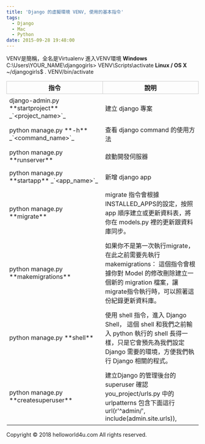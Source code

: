 ```yaml
---
title: 'Django 的虛擬環境 VENV, 使用的基本指令'
tags:
  - Django
  - Mac
  - Python
date: 2015-09-28 19:48:00
---
```


VENV是簡稱，全名是Virtualenv
進入VENV環境
**Windows**
C:\Users\YOUR_NAME\djangogirls&gt; VENV\Scripts\activate 
**Linux / OS X**
~/djangogirls$ . VENV/bin/activate 
<table css="tb"><thead><tr><th style="width: 50%;">指令</th><th style="width: 50%;">說明</th></tr></thead><tbody><tr><td>django-admin.py **startproject** _`&lt;project_name&gt;`_</td><td>建立 django 專案</td></tr><tr><td>python manage.py **-h** _`&lt;command_name&gt;`_</td><td>查看 django command 的使用方法</td></tr><tr><td>python manage.py **runserver**</td><td>啟動開發伺服器</td></tr><tr><td>python manage.py **startapp** _`&lt;app_name&gt;`_</td><td>新增 django app</td></tr><tr> </tr><tr><td>python manage.py **migrate**</td><td>migrate 指令會根據INSTALLED_APPS的設定，按照 app 順序建立或更新資料表，將你在 models.py 裡的更新跟資料庫同步。 </td></tr><tr><td>python manage.py **makemigrations**</td><td>如果你不是第一次執行migrate，在此之前需要先執行 makemigrations： 這個指令會根據你對 Model 的修改刪除建立一個新的 migration 檔案，讓migrate指令執行時，可以照著這份紀錄更新資料庫。 </td></tr><tr><td>python manage.py **shell**</td><td>使用 shell 指令，進入 Django Shell， 這個 shell 和我們之前輸入 python 執行的 shell 長得一樣，只是它會預先為我們設定 Django 需要的環境，方便我們執行 Django 相關的程式。 </td></tr><tr><td>python manage.py **createsuperuser**</td><td>建立Django 的管理後台的 superuser 確認 you_project/urls.py 中的 urlpatterns 包含下面這行 url(r'^admin/', include(admin.site.urls)), </td></tr></tbody></table><style>.tb{ width:100%; border: 1px solid #cccccc; } th{ border: 1px solid #cccccc; } td{ height:30px; padding:7px; } </style><div class="blogger-post-footer">Copyright © 2018 helloworld4u.com All rights reserved.</div>
